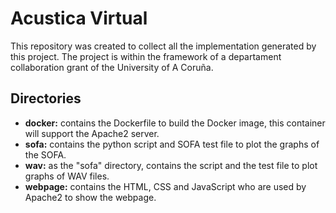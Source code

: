# Acustica Virtual
This repository was created to collect all the implementation generated by this project. The project is within the framework of a departament collaboration grant of the University of A Coruña.

## Directories

- **docker:** contains the Dockerfile to build the Docker image, this container will support the Apache2 server.
- **sofa:** contains the python script and SOFA test file to plot the graphs of the SOFA.
- **wav:** as the "sofa" directory, contains the script and the test file to plot graphs of WAV files.
- **webpage:** contains the HTML, CSS and JavaScript who are used by Apache2 to show the webpage.